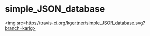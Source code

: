 simple_JSON_database
====================
<img src=https://travis-ci.org/kgentner/simple_JSON_database.svg?branch=karlg></img>
